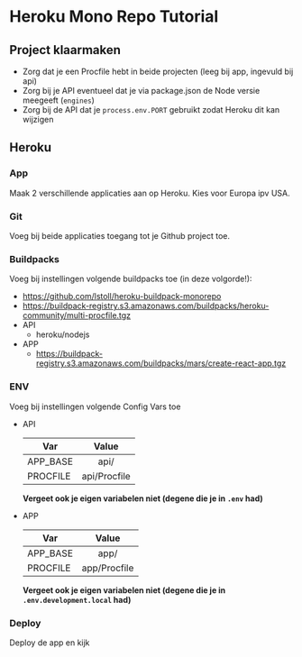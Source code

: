 # Heroku Mono Repo Tutorial

## Project klaarmaken

- Zorg dat je een Procfile hebt in beide projecten (leeg bij app, ingevuld bij api)
- Zorg bij je API eventueel dat je via package.json de Node versie meegeeft (`engines`)
- Zorg bij de API dat je `process.env.PORT` gebruikt zodat Heroku dit kan wijzigen

## Heroku

### App

Maak 2 verschillende applicaties aan op Heroku. Kies voor Europa ipv USA.

### Git

Voeg bij beide applicaties toegang tot je Github project toe.

### Buildpacks

Voeg bij instellingen volgende buildpacks toe (in deze volgorde!):

- https://github.com/lstoll/heroku-buildpack-monorepo
- https://buildpack-registry.s3.amazonaws.com/buildpacks/heroku-community/multi-procfile.tgz
- API
  - heroku/nodejs
- APP
  - https://buildpack-registry.s3.amazonaws.com/buildpacks/mars/create-react-app.tgz

### ENV

Voeg bij instellingen volgende Config Vars toe

- API

  | Var      |    Value     |
  | -------- | :----------: |
  | APP_BASE |     api/     |
  | PROCFILE | api/Procfile |

  **Vergeet ook je eigen variabelen niet (degene die je in `.env` had)**

- APP

  | Var      |    Value     |
  | -------- | :----------: |
  | APP_BASE |     app/     |
  | PROCFILE | app/Procfile |

  **Vergeet ook je eigen variabelen niet (degene die je in `.env.development.local` had)**

### Deploy

Deploy de app en kijk
